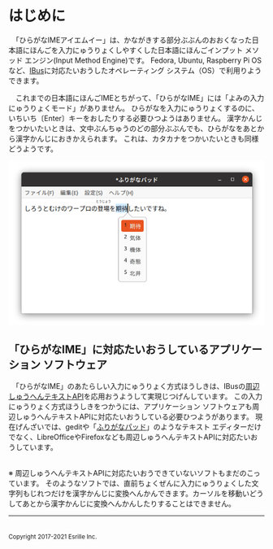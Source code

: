 # はじめに

　「ひらがな￹IME￺アイエムイー￻」は、かながきする￹部分￺ぶぶん￻のおおくなった￹日本語￺にほんご￻を￹入力￺にゅうりょく￻しやすくした￹日本語￺にほんご￻インプット メソッド エンジン(Input Method Engine)です。
Fedora, Ubuntu, Raspberry Pi OSなど、[IBus](https://github.com/ibus/ibus/wiki)に￹対応￺たいおう￻したオペレーティング システム（OS）で￹利用￺りよう￻できます。

　これまでの￹日本語￺にほんご￻IMEとちがって、「ひらがなIME」には「よみの￹入力￺にゅうりょく￻モード」がありません。
ひらがなを￹入力￺にゅうりょく￻するのに、いちいち〔Enter〕キーをおしたりする￹必要￺ひつよう￻はありません。
￹漢字￺かんじ￻をつかいたいときは、￹文中￺ぶんちゅう￻のどの￹部分￺ぶぶん￻でも、ひらがなをあとから￹漢字￺かんじ￻におきかえられます。
これは、カタカナをつかいたいときも￹同様￺どうよう￻です。

![漢字を入力しているときのようす](screenshot.png)

## 「ひらがなIME」に￹対応￺たいおう￻しているアプリケーション ソフトウェア

　「ひらがなIME」のあたらしい￹入力￺にゅうりょく￻￹方式￺ほうしき￻は、IBusの[￹周辺￺しゅうへん￻テキストAPI](http://ibus.github.io/docs/ibus-1.5/IBusEngine.html#ibus-engine-get-surrounding-text)を￹応用￺おうよう￻して￹実現￺じつげん￻しています。
この￹入力￺にゅうりょく￻￹方式￺ほうしき￻をつかうには、アプリケーション ソフトウェアも￹周辺￺しゅうへん￻テキストAPIに￹対応￺たいおう￻している￹必要￺ひつよう￻があります。
￹現在￺げんざい￻では、geditや「[ふりがなパッド](https://github.com/esrille/furiganapad)」のようなテキスト エディターだけでなく、LibreOfficeやFirefoxなども￹周辺￺しゅうへん￻テキストAPIに￹対応￺たいおう￻しています。

<br>※ ￹周辺￺しゅうへん￻テキストAPIに￹対応￺たいおう￻できていないソフトもまだのこっています。
そのようなソフトでは、￹直前￺ちょくぜん￻に￹入力￺にゅうりょく￻した￹文字列￺もじれつ￻だけを￹漢字￺かんじ￻に￹変換￺へんかん￻できます。カーソルを￹移動￺いどう￻してあとから￹漢字￺かんじ￻に￹変換￺へんかん￻したりすることはできません。

<hr>
<br><small>Copyright 2017-2021 Esrille Inc. </small>
